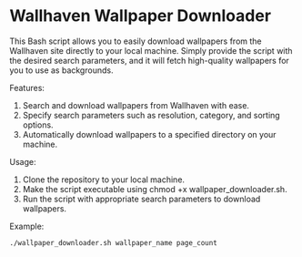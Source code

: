 # Wallhaven Wallpaper Downloader

This Bash script allows you to easily download wallpapers from the Wallhaven site directly to your local machine. Simply provide the script with the desired search parameters, and it will fetch high-quality wallpapers for you to use as backgrounds.

Features:

1. Search and download wallpapers from Wallhaven with ease.
2. Specify search parameters such as resolution, category, and sorting options.
3. Automatically download wallpapers to a specified directory on your machine.

Usage:

1. Clone the repository to your local machine.
2. Make the script executable using chmod +x wallpaper_downloader.sh.
3. Run the script with appropriate search parameters to download wallpapers.

Example:

    ./wallpaper_downloader.sh wallpaper_name page_count
